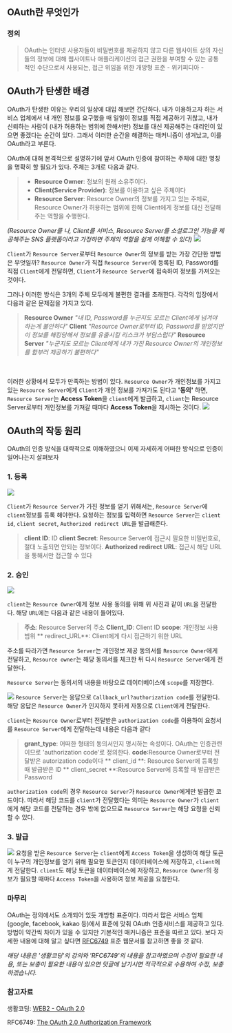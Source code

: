## OAuth란 무엇인가
### 정의
>OAuth는 인터넷 사용자들이 비밀번호를 제공하지 않고 다른 웹사이트 상의 자신들의 정보에 대해 웹사이트나 애플리케이션의 접근 권한을 부여할 수 있는 공통적인 수단으로서 사용되는, 접근 위임을 위한 개방형 표준
>  \- 위키피디아 -



## OAuth가 탄생한 배경
OAuth가 탄생한 이유는 우리의 일상에 대입 해보면 간단하다. 내가 이용하고자 하는 서비스 업체에서 내 개인 정보를 요구했을 때 일일이 정보를 직접 제공하기 귀찮고, 내가 신뢰하는 사람이 (내가 허용하는 범위에 한해서만) 정보를 대신 제공해주는 대리인이 있으면 좋겠다는 순간이 있다. 그래서 이러한 순간을 해결하는 매커니즘이 생겨났고, 이를 OAuth라고 부른다.

OAuth에 대해 본격적으로 설명하기에 앞서 OAuth 인증에 참여하는 주체에 대한 명칭을 명확히 할 필요가 있다. 주체는 3개로 다음과 같다.

>* **Resource Owner**: 정보의 원래 소유주이다. 
>* **Client(Service Provider)**: 정보를 이용하고 싶은 주체이다
>* **Resource Server**: Resource Owner의 정보를 가지고 있는 주체로, Resource Owner가 허용하는 범위에 한해 Client에게 정보를 대신 전달해주는 역할을 수행한다.


_(Resource Owner를 나, Client를 서비스, Resource Server를 소셜로그인 기능을 제공해주는 SNS 플랫폼이라고 가정하면 주체의 역할을 쉽게 이해할 수 있다)_
![](https://images.velog.io/images/rlacksals96/post/ca5802a6-d783-44e0-9ed1-e70e35d2cd3a/IMG_014E9F0DD3C1-1.jpeg)  


`Client`가 `Resource Server`로부터 `Resource Owner`의 정보를 받는 가장 간단한 방법은 무엇일까? `Resource Owner`가 직접 `Resource Server`에 등록된 ID, Password를 직접 `Client`에게 전달하면, `Client`가 `Resource Server`에 접속하여 정보를 가져오는 것이다.

그러나 이러한 방식은 3개의 주체 모두에게 불편한 결과를 초래한다. 각각의 입장에서 다음과 같은 문제점을 가지고 있다.
> **Resource Owner**
_"내 ID, Password를 누군지도 모르는 Client에게 넘겨야 하는게 불안하다"_
> **Client**
> _"Resource Owner로부터 ID, Password를 받았지만 이 정보를 해킹당해서 정보를 유출시킬 리스크가 부담스럽다"_
> **Resource Server**
>_"누군지도 모르는 Client에게 내가 가진 Resource Owner의 개인정보를 함부러 제공하기 불편하다"_

<br></br>
이러한 상황에서 모두가 만족하는 방법이 있다. `Resource Owner`가 개인정보를 가지고 있는 `Resource Server`에게 `Client`가 개인 정보를 가져가도 된다고 **'동의'** 하면, `Resource Server`는 **Access Token**을 `client`에게 발급하고, `client`는 Resource Server로부터 개인정보를 가져갈 때마다 **Access Token**을 제시하는 것이다.
![](https://images.velog.io/images/rlacksals96/post/dc34788e-4bdc-4557-bbf1-3fdbe0e3663c/%E1%84%89%E1%85%B3%E1%84%8F%E1%85%B3%E1%84%85%E1%85%B5%E1%86%AB%E1%84%89%E1%85%A3%E1%86%BA%202021-08-08%20%E1%84%8B%E1%85%A9%E1%84%92%E1%85%AE%207.18.21.png)
## OAuth의 작동 원리
OAuth의 인증 방식을 대략적으로 이해하였으니 이제 자세하게 어떠한 방식으로 인증이 일어나는지 살펴보자
### 1. 등록
![](https://images.velog.io/images/rlacksals96/post/ffed082f-0f65-456f-bc23-6d9788187321/%E1%84%89%E1%85%B3%E1%84%8F%E1%85%B3%E1%84%85%E1%85%B5%E1%86%AB%E1%84%89%E1%85%A3%E1%86%BA%202021-08-08%20%E1%84%8B%E1%85%A9%E1%84%92%E1%85%AE%207.24.51.png)

`Client`가 `Resource Server`가 가진 정보를 얻기 위해서는, `Resource Server`에 `client`정보를 등록 해야한다. 요청하는 정보를 입력하면 `Resource Server`는 `client id`, `client secret`, `Authorized redirect URL`을 발급해준다.
>**client ID**: ID
>**client Secret**: Resource Server에 접근시 필요한 비밀번호로, 절대 노출되면 안되는 정보이다.
>**Authorized redirect URL**: 접근시 해당 URL을 통해서만 접근할 수 있다 


### 2. 승인
![](https://images.velog.io/images/rlacksals96/post/130b4420-c52f-42a6-9fad-b31598304d80/%E1%84%89%E1%85%B3%E1%84%8F%E1%85%B3%E1%84%85%E1%85%B5%E1%86%AB%E1%84%89%E1%85%A3%E1%86%BA%202021-08-08%20%E1%84%8B%E1%85%A9%E1%84%92%E1%85%AE%207.30.41.png)

`client`는 `Resource Owner`에게 정보 사용 동의를 위해 위 사진과 같이 `URL`을 전달한다. 해당 `URL`에는 다음과 같은 내용이 들어있다.
> **주소**: Resource Server의 주소
> **Client_ID**: Client ID
> **scope**: 개인정보 사용 범위
> ** redirect_URL**: Client에게 다시 접근하기 위한 URL

주소를 따라가면 `Resource Server`는 개인정보 제공 동의서를 `Resource Owner`에게 전달하고, `Resource owner`는 해당 동의서를 체크한 뒤 다시 `Resource Server`에게 전달한다.

`Resource Server`는 동의서의 내용을 바탕으로 데이터베이스에 `scope`를 저장한다.

![](https://images.velog.io/images/rlacksals96/post/bd59b158-c8be-492a-a333-9f812ecf0106/%E1%84%89%E1%85%B3%E1%84%8F%E1%85%B3%E1%84%85%E1%85%B5%E1%86%AB%E1%84%89%E1%85%A3%E1%86%BA%202021-08-08%20%E1%84%8B%E1%85%A9%E1%84%92%E1%85%AE%207.25.09.png)
`Resource Server`는 응답으로 `Callback_url?authorization code`를 전달한다. 해당 응답은 `Resource Owner`가 인지하지 못하게 자동으로 `Client`에게 전달한다.

`client`는 `Resource Owner`로부터 전달받은 `authorization code`를 이용하여 요청서를 `Resource Server`에게 전달하는데 내용은 다음과 같다
> **grant_type**: 어떠한 형태의 동의서인지 명시하는 속성이다. OAuth는 인증관련 이므로 'authorization code'로 정의한다.
> **code**:Resource Owner로부터 전달받은 autorization code이다
> ** client_id **: Resource Server에 등록할 때 발급받은 ID
> ** client_secret **:Resource Server에 등록할 때 발급받은 Password

`authorization code`의 경우 `Resource Server`가 `Resource Owner`에게만 발급한 코드이다. 따라서 해당 코드를 `client`가 전달했다는 의미는 `Resource Owner`가 `client`에게 해당 코드를 전달하는 경우 밖에 없으므로 `Resource Server`는 해당 요청을 신뢰할 수 있다.

### 3. 발급
![](https://images.velog.io/images/rlacksals96/post/e6bd61a8-c0b0-4bb5-8da6-74855e7e8870/%E1%84%89%E1%85%B3%E1%84%8F%E1%85%B3%E1%84%85%E1%85%B5%E1%86%AB%E1%84%89%E1%85%A3%E1%86%BA%202021-08-08%20%E1%84%8B%E1%85%A9%E1%84%92%E1%85%AE%207.52.13.png)
요청을 받은 `Resource Server`는 `client`에게 `Access Token`을 생성하여 해당 토큰이 누구의 개인정보를 얻기 위해 필요한 토큰인지 데이터베이스에 저장하고, `client`에게 전달한다. `client`도 해당 토큰을 데이터베이스에 저장하고, `Resource Owner`의 정보가 필요할 때마다 `Access Token`을 사용하여 정보 제공을 요청한다.



### 마무리
OAuth는 정의에서도 소개되어 있듯 개방형 표준이다. 따라서 많은 서비스 업체(google, facebook, kakao 등)에서 표준에 맞춰 OAuth 인증서비스를 제공하고 있다. 방법이 약간씩 차이가 있을 수 있지만 기본적인 매커니즘은 표준을 따르고 있다. 보다 자세한 내용에 대해 알고 싶다면 [RFC6749](https://datatracker.ietf.org/doc/html/rfc6749) 표준 웹문서를 참고하면 좋을 것 같다. 

_해당 내용은 '생활코딩'의 강의와 'RFC6749'의 내용을 참고하였으며 수정이 필요한 내용, 또는 보충이 필요한 내용이 있으면 덧글에 남기시면 적극적으로 수용하여 수정, 보충하겠습니다._

### 참고자료
생활코딩: [WEB2 - OAuth 2.0](https://opentutorials.org/course/3405)

RFC6749: [The OAuth 2.0 Authorization Framework](https://datatracker.ietf.org/doc/html/rfc6749)
